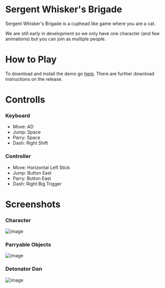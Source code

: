 # Sergent Whisker's Brigade

Sergent Whisker's Brigade is a cuphead like game where you are a cat.

We are still early in development so we only have one character (and few animations) but you can join as multiple people.

# How to Play

To download and install the demo go [here](https://github.com/AndrewCromar/Sergeant-Whiskers-Brigade/releases/tag/demo-v0.01-beta). There are further download instructions on the release.

# Controlls

### Keyboard

- Move: AD
- Jump: Space
- Parry: Space
- Dash: Right Shift

### Controller
- Move: Horizontal Left Stick
- Jump: Button East
- Parry: Button East
- Dash: Right Big Trigger

# Screenshots

### Character
![image](https://github.com/user-attachments/assets/096c6a26-5423-47ef-a48b-6f2062e65ae8)

### Parryable Objects
![image](https://github.com/user-attachments/assets/eaa32328-a5d1-4424-b386-9a1adfe0fd67)

### Detonator Dan
![image](https://github.com/user-attachments/assets/efd92722-d7db-431a-a400-bb7409d8fe59)
